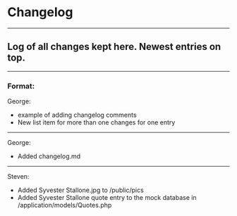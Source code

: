 <h1>Changelog</h1>
<hr/>
<h2>Log of all changes kept here. Newest entries on top.</h2>
<hr/>
<h3>Format:</h3>
<p>George:</p>
    <ul>
    <li>example of adding changelog comments</li>
    <li>New list item for more than one changes for one entry</li>
    </ul>
<hr/>
<p>George:</p>
    <ul>
    <li>Added changelog.md</li>
    </ul>
<hr/>
	<p>Steven:</p>
    <ul>
    <li>Added Syvester Stallone.jpg to /public/pics</li>
	<li>Added Syvester Stallone quote entry to the mock database in /application/models/Quotes.php</li>
    </ul>